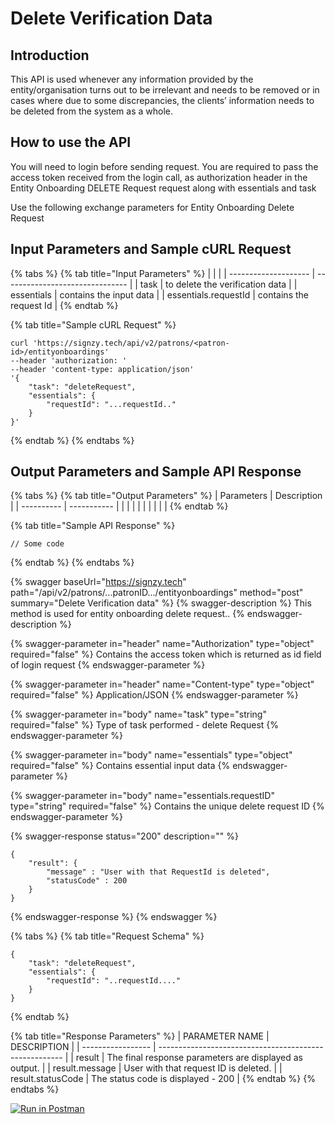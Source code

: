 # Delete Verification Data

## Introduction

This API is used whenever any information provided by the entity/organisation turns out to be irrelevant and needs to be removed or in cases where due to some discrepancies, the clients’ information needs to be deleted from the system as a whole.

## How to use the API

You will need to login before sending request. You are required to pass the access token received from the login call, as authorization header in the Entity Onboarding DELETE Request request along with essentials and task

Use the following exchange parameters for Entity Onboarding Delete Request

## Input Parameters and Sample cURL Request

{% tabs %}
{% tab title="Input Parameters" %}
|                      |                                 |
| -------------------- | ------------------------------- |
| task                 | to delete the verification data |
| essentials           | contains the input data         |
| essentials.requestId | contains the request Id         |
{% endtab %}

{% tab title="Sample cURL Request" %}
```
curl 'https://signzy.tech/api/v2/patrons/<patron-id>/entityonboardings'
--header 'authorization: '
--header 'content-type: application/json'
'{
    "task": "deleteRequest",
    "essentials": {
        "requestId": "...requestId.."
    }
}'
```
{% endtab %}
{% endtabs %}

## Output Parameters and Sample API Response

{% tabs %}
{% tab title="Output Parameters" %}
| Parameters | Description |
| ---------- | ----------- |
|            |             |
|            |             |
|            |             |
{% endtab %}

{% tab title="Sample API Response" %}
```
// Some code
```
{% endtab %}
{% endtabs %}

{% swagger baseUrl="https://signzy.tech" path="/api/v2/patrons/...patronID.../entityonboardings" method="post" summary="Delete Verification data" %}
{% swagger-description %}
This method is used for entity onboarding delete request..
{% endswagger-description %}

{% swagger-parameter in="header" name="Authorization" type="object" required="false" %}
Contains the access token which is returned as id field of login request
{% endswagger-parameter %}

{% swagger-parameter in="header" name="Content-type" type="object" required="false" %}
Application/JSON
{% endswagger-parameter %}

{% swagger-parameter in="body" name="task" type="string" required="false" %}
Type of task performed - delete Request
{% endswagger-parameter %}

{% swagger-parameter in="body" name="essentials" type="object" required="false" %}
Contains essential input data
{% endswagger-parameter %}

{% swagger-parameter in="body" name="essentials.requestID" type="string" required="false" %}
Contains the unique delete request ID
{% endswagger-parameter %}

{% swagger-response status="200" description="" %}
```
{
    "result": {
        "message" : "User with that RequestId is deleted",
        "statusCode" : 200
    }
}

```
{% endswagger-response %}
{% endswagger %}

{% tabs %}
{% tab title="Request Schema" %}
```
{
	"task": "deleteRequest",
	"essentials": {
        "requestId": "..requestId...."
    }
}
```
{% endtab %}

{% tab title="Response Parameters" %}
| PARAMETER NAME    | DESCRIPTION                                            |
| ----------------- | ------------------------------------------------------ |
| result            | The final response parameters are displayed as output. |
| result.message    | User with that request ID is deleted.                  |
| result.statusCode | The status code is displayed - 200                     |
{% endtab %}
{% endtabs %}

[![Run in Postman](https://run.pstmn.io/button.svg)](https://www.getpostman.com/run-collection/1f2f9ccbe8bba3c21971)

